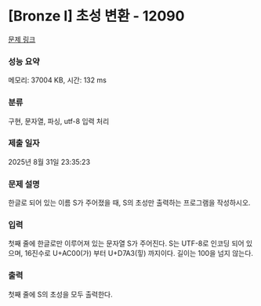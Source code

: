 # [Bronze I] 초성 변환 - 12090 

[문제 링크](https://www.acmicpc.net/problem/12090) 

### 성능 요약

메모리: 37004 KB, 시간: 132 ms

### 분류

구현, 문자열, 파싱, utf-8 입력 처리

### 제출 일자

2025년 8월 31일 23:35:23

### 문제 설명

<p>한글로 되어 있는 이름 S가 주어졌을 때, S의 초성만 출력하는 프로그램을 작성하시오.</p>

### 입력 

 <p>첫째 줄에 한글로만 이루어져 있는 문자열 S가 주어진다. S는 UTF-8로 인코딩 되어 있으며, 16진수로 U+AC00(가) 부터 U+D7A3(힣) 까지이다. 길이는 100을 넘지 않는다.</p>

### 출력 

 <p>첫째 줄에 S의 초성을 모두 출력한다.</p>

